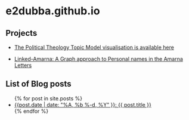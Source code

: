 # e2dubba.github.io

## Projects

- [The Political Theology Topic Model visualisation is available here](politicotheological.html)

- [Linked-Amarna: A Graph approach to Personal names in the Amarna
  Letters](http://e2dubba.github.io/linked-amarna)


## List of Blog posts 

<ul>
    {% for post in site.posts %}
    <li>
    <a href="{{ post.url }}">{{post.date | date: "%A, %b %-d, %Y" }}: {{ post.title }} </a>
    </li>
    {% endfor %}
</ul>
